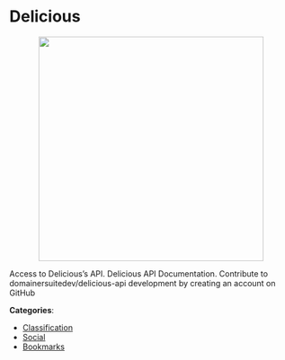 # Delicious
<p align="center">
    <img width="400" src="https://raw.githubusercontent.com/apis-list/apis-list/apis/delicious/logo_256x256.png" />
</p>

Access to Delicious’s API.  Delicious API Documentation.  Contribute to domainersuitedev/delicious-api development by creating an account on GitHub



**Categories**:
- [Classification](https://github.com/apis-list/apis-list#classification)
- [Social](https://github.com/apis-list/apis-list#social)
- [Bookmarks](https://github.com/apis-list/apis-list#bookmarks)






